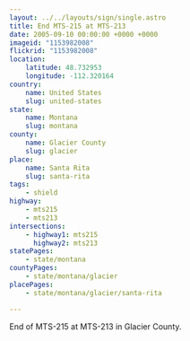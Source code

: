 ```yaml
---
layout: ../../layouts/sign/single.astro
title: End MTS-215 at MTS-213
date: 2005-09-10 00:00:00 +0000 +0000
imageid: "1153982008"
flickrid: "1153982008"
location:
    latitude: 48.732953
    longitude: -112.320164
country:
    name: United States
    slug: united-states
state:
    name: Montana
    slug: montana
county:
    name: Glacier County
    slug: glacier
place:
    name: Santa Rita
    slug: santa-rita
tags:
    - shield
highway:
    - mts215
    - mts213
intersections:
    - highway1: mts215
      highway2: mts213
statePages:
    - state/montana
countyPages:
    - state/montana/glacier
placePages:
    - state/montana/glacier/santa-rita

---
```

End of MTS-215 at MTS-213 in Glacier County.
